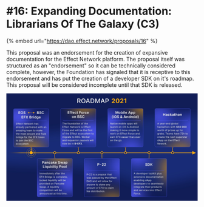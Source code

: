 # \#16: Expanding Documentation: Librarians Of The Galaxy \(C3\)

{% embed url="https://dao.effect.network/proposals/16" %}

This proposal was an endorsement for the creation of expansive documentation for the Effect Network platform. The proposal itself was structured as an "endorsement" so it can be technically considered complete, however, the Foundation has signaled that it is receptive to this endorsement and has put the creation of a developer SDK on it's roadmap. This proposal will be considered incomplete until that SDK is released.

![](../.gitbook/assets/roadmap.jpg)

